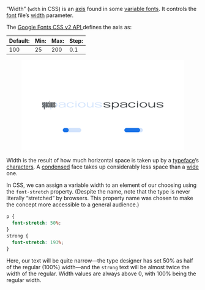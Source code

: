 
“Width” (`wdth` in CSS) is an [axis](/glossary/axis_in_variable_fonts) found in some [variable fonts](/glossary/variable_fonts). It controls the [font](/glossary/font) file’s [width](/glossary/width) parameter.

The [Google Fonts CSS v2 API ](https://developers.google.com/fonts/docs/css2) defines the axis as:

| Default: | Min: | Max: | Step: |
| --- | --- | --- | --- |
| 100 | 25 | 200 | 0.1 |

<figure>

![Two side-by-side type specimens of the word “spacious”, each shown with a variable axis represented beneath as a horizontal slider. The first specimen, with the slider most of the way to the left to represent a lower value on the axis, shows a very condensed version, taking up very little horziontal space. The second specimen, with the slider most of the way to the right to represent a higher value on the axis, is very wide.](images/thumbnail.svg)

</figure>

Width is the result of how much horizontal space is taken up by a [typeface](/glossary/typeface)’s [characters](/glossary/character). A [condensed](/glossary/condensed_narrow_compressed) face takes up considerably less space than a [wide](/glossary/wide_extended) one.

In CSS, we can assign a variable width to an element of our choosing using the `font-stretch` property. (Despite the name, note that the type is never literally “stretched” by browsers. This property name was chosen to make the concept more accessible to a general audience.)

```css
p {
  font-stretch: 50%;
}
strong {
  font-stretch: 193%;
}
```

Here, our text will be quite narrow—the type designer has set 50% as half of the regular (100%) width—and the `strong` text will be almost twice the width of the regular. Width values are always above 0, with 100% being the regular width.
